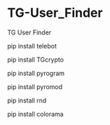 # TG-User_Finder
TG User Finder

pip install telebot

pip install TGcrypto

pip install pyrogram

pip install pyromod

pip install rnd

pip install colorama
